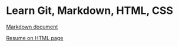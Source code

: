 # Learn Git, Markdown, HTML, CSS

[Markdown document](https://nadezhdalebed.github.io/rsschool-cv/cv)

[Resume on HTML page](https://nadezhdalebed.github.io/rsschool-cv/public/index.html)
